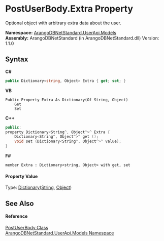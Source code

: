 # PostUserBody.Extra Property 
 

Optional object with arbitrary extra data about the user.

**Namespace:**&nbsp;<a href="3f782427-687a-00ed-a402-dbe7f114707d">ArangoDBNetStandard.UserApi.Models</a><br />**Assembly:**&nbsp;ArangoDBNetStandard (in ArangoDBNetStandard.dll) Version: 1.1.0

## Syntax

**C#**<br />
``` C#
public Dictionary<string, Object> Extra { get; set; }
```

**VB**<br />
``` VB
Public Property Extra As Dictionary(Of String, Object)
	Get
	Set
```

**C++**<br />
``` C++
public:
property Dictionary<String^, Object^>^ Extra {
	Dictionary<String^, Object^>^ get ();
	void set (Dictionary<String^, Object^>^ value);
}
```

**F#**<br />
``` F#
member Extra : Dictionary<string, Object> with get, set

```


#### Property Value
Type: <a href="https://docs.microsoft.com/dotnet/api/system.collections.generic.dictionary-2" target="_blank" rel="noopener noreferrer">Dictionary</a>(<a href="https://docs.microsoft.com/dotnet/api/system.string" target="_blank" rel="noopener noreferrer">String</a>, <a href="https://docs.microsoft.com/dotnet/api/system.object" target="_blank" rel="noopener noreferrer">Object</a>)

## See Also


#### Reference
<a href="029c4540-27d8-0960-204b-a1217c797676">PostUserBody Class</a><br /><a href="3f782427-687a-00ed-a402-dbe7f114707d">ArangoDBNetStandard.UserApi.Models Namespace</a><br />